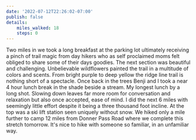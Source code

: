 ```yaml
---
date: '2022-07-12T22:26:02-07:00'
publish: false
details:
    miles_walked: 18
    steps: 0
---
```

Two miles in we took a long breakfast at the parking lot ultimately receiving a pinch of trail magic from day hikers who as self proclaimed moms felt obliged to share some of their days goodies. The next section was beautiful and challenging. Unbelievable wildflowers painted the trail in a multitude of colors and scents. From bright purple to deep yellow the ridge line trail is nothing short of a spectacle. Once back in the trees Benji and I took a near 4 hour lunch break in the shade beside a stream. My longest lunch by a long shot. Slowing down leaves far more room for conversation and relaxation but also once accepted, ease of mind. I did the next 6 miles with seemingly little effort despite it being a three thousand foot incline. At the top was a ski lift station seen uniquely without snow. We hiked only a mile further to camp 12 miles from Donner Pass Road where we complete this stretch tomorrow. It's nice to hike with someone so familiar, in an unfamiliar way.